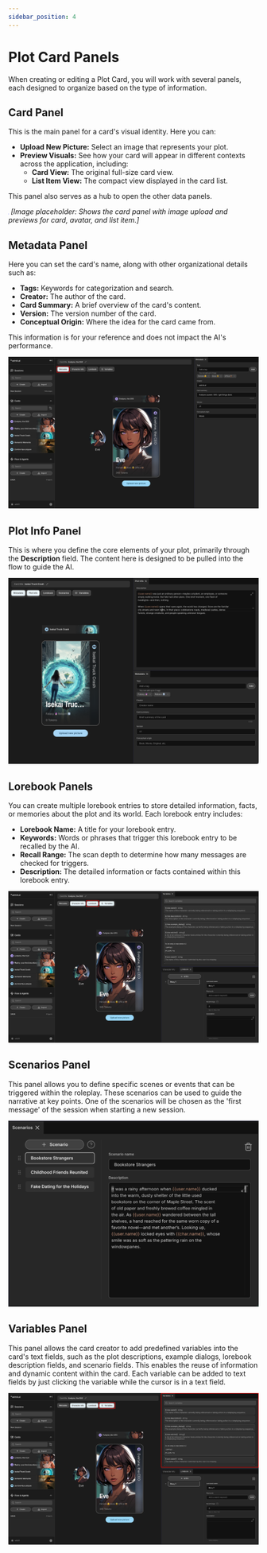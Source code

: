 ```yaml
---
sidebar_position: 4
---
```


# Plot Card Panels

When creating or editing a Plot Card, you will work with several panels, each designed to organize based on the type of information.

## Card Panel

This is the main panel for a card's visual identity. Here you can:

- **Upload New Picture:** Select an image that represents your plot.
- **Preview Visuals:** See how your card will appear in different contexts across the application, including:
    - **Card View:** The original full-size card view.
    - **List Item View:** The compact view displayed in the card list.

This panel also serves as a hub to open the other data panels.

![Card Panel](./images/card-panel.png)
*[Image placeholder: Shows the card panel with image upload and previews for card, avatar, and list item.]*

## Metadata Panel

Here you can set the card's name, along with other organizational details such as:
- **Tags:** Keywords for categorization and search.
- **Creator:** The author of the card.
- **Card Summary:** A brief overview of the card's content.
- **Version:** The version number of the card.
- **Conceptual Origin:** Where the idea for the card came from.

This information is for your reference and does not impact the AI's performance.

![Plot Card Metadata Panel](./images/card-metadata-panel.png)

## Plot Info Panel

This is where you define the core elements of your plot, primarily through the **Description** field. The content here is designed to be pulled into the flow to guide the AI.

![Plot Info Panel](./images/plot-info-panel.png)

## Lorebook Panels

You can create multiple lorebook entries to store detailed information, facts, or memories about the plot and its world. Each lorebook entry includes:
- **Lorebook Name:** A title for your lorebook entry.
- **Keywords:** Words or phrases that trigger this lorebook entry to be recalled by the AI.
- **Recall Range:** The scan depth to determine how many messages are checked for triggers.
- **Description:** The detailed information or facts contained within this lorebook entry.

![Lorebook Panel](./images/lorebook-panel.png)

## Scenarios Panel

This panel allows you to define specific scenes or events that can be triggered within the roleplay. These scenarios can be used to guide the narrative at key points. One of the scenarios will be chosen as the 'first message' of the session when starting a new session.

![Scenarios Panel](./images/scenarios-panel.png)

## Variables Panel

This panel allows the card creator to add predefined variables into the card's text fields, such as the plot descriptions, example dialogs, lorebook description fields, and scenario fields. This enables the reuse of information and dynamic content within the card.
Each variable can be added to text fields by just clicking the variable while the cursor is in a text field.

![Variables Panel](./images/variables-panel.png)
